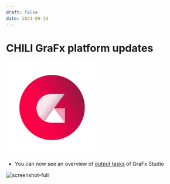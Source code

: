 ```yaml
---
draft: false
date: 2024-09-19
---
```


# CHILI GraFx platform updates

![rn_icon](icon-CHILI-GraFx.svg)

- You can now see an overview of [output tasks](../../../../../GraFx-Studio/concepts/output-tasks/) of GraFx Studio

![screenshot-full](/release-notes/releasenotesassets/outputtasks.gif)